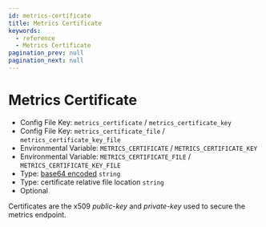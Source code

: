 ```yaml
---
id: metrics-certificate
title: Metrics Certificate
keywords:
  - reference
  - Metrics Certificate
pagination_prev: null
pagination_next: null
---
```


# Metrics Certificate

- Config File Key: `metrics_certificate` / `metrics_certificate_key`
- Config File Key: `metrics_certificate_file` / `metrics_certificate_key_file`
- Environmental Variable: `METRICS_CERTIFICATE` / `METRICS_CERTIFICATE_KEY`
- Environmental Variable: `METRICS_CERTIFICATE_FILE` / `METRICS_CERTIFICATE_KEY_FILE`
- Type: [base64 encoded](https://en.wikipedia.org/wiki/Base64) `string`
- Type: certificate relative file location `string`
- Optional

Certificates are the x509 _public-key_ and _private-key_ used to secure the metrics endpoint.
